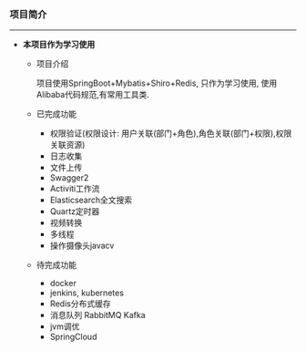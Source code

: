 ### 项目简介

---

 * **本项目作为学习使用**
    
    * 项目介绍
        
        项目使用SpringBoot+Mybatis+Shiro+Redis, 只作为学习使用,
        使用Alibaba代码规范,有常用工具类.

    * 已完成功能

        * 权限验证(权限设计: 用户关联(部门+角色),角色关联(部门+权限),权限关联资源)
        * 日志收集
        * 文件上传
        * Swagger2
        * Activiti工作流
        * Elasticsearch全文搜索
        * Quartz定时器
        * 视频转换
        * 多线程
        * 操作摄像头javacv

    * 待完成功能
        
        * docker
        * jenkins, kubernetes
        * Redis分布式缓存
        * 消息队列 RabbitMQ Kafka
        * jvm调优
        * SpringCloud
        